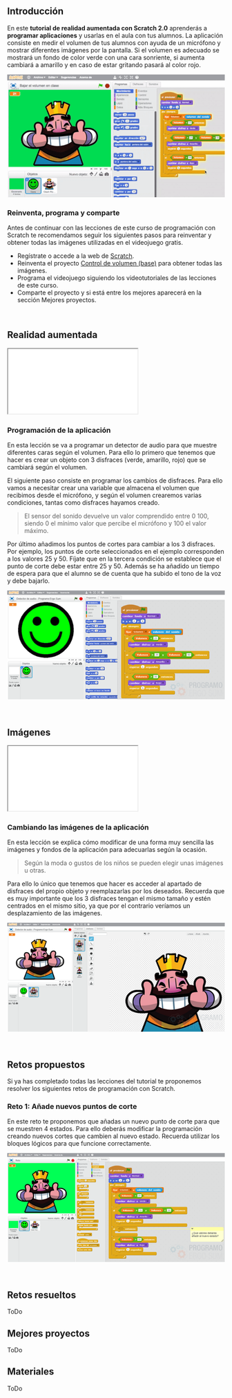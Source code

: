 ## Introducción

En este **tutorial de realidad aumentada con Scratch 2.0** aprenderás a **programar aplicaciones** y usarlas en el aula con tus alumnos. La aplicación consiste en medir el volumen de tus alumnos con ayuda de un micrófono y mostrar diferentes imágenes por la pantalla. Si el volumen es adecuado se mostrará un fondo de color verde con una cara sonriente, si aumenta cambiará a amarillo y en caso de estar gritando pasará al color rojo.

![](img/preview.gif)

### Reinventa, programa y comparte

Antes de continuar con las lecciones de este curso de programación con Scratch te recomendamos seguir los siguientes pasos para reinventar y obtener todas las imágenes utilizadas en el videojuego gratis.

- Regístrate o accede a la web de <a target="_blank" href="https://scratch.mit.edu">Scratch</a>.
- Reinventa el proyecto <a target="_blank" href="https://scratch.mit.edu/projects/159779241/editor">Control de volumen (base)</a> para obtener todas las imágenes.
- Programa el videojuego siguiendo los videotutoriales de las lecciones de este curso.
- Comparte el proyecto y si está entre los mejores aparecerá en la sección Mejores proyectos.



<br />



## Realidad aumentada

<div class="iframe">
  <iframe src="//www.youtube.com/embed/OWlknXdxZHo" allowfullscreen></iframe>
</div>

### Programación de la aplicación

En esta lección se va a programar un detector de audio para que muestre diferentes caras según el volumen. Para ello lo primero que tenemos que hacer es crear un objeto con 3 disfraces (verde, amarillo, rojo) que se cambiará según el volumen.

El siguiente paso consiste en programar los cambios de disfraces. Para ello vamos a necesitar crear una variable que almacena el volumen que recibimos desde el micrófono, y según el volumen crearemos varias condiciones, tantas como disfraces hayamos creado.

> El sensor del sonido devuelve un valor comprendido entre 0 100, siendo 0 el mínimo valor que percibe el micrófono y 100 el valor máximo.

Por último añadimos los puntos de cortes para cambiar a los 3 disfraces. Por ejemplo, los puntos de corte seleccionados en el ejemplo corresponden a los valores 25 y 50. Fíjate que en la tercera condición se establece que el punto de corte debe estar entre 25 y 50. Además se ha añadido un tiempo de espera para que el alumno se de cuenta que ha subido el tono de la voz y debe bajarlo.

![](img/programacion.png)



<br />



## Imágenes

<div class="iframe">
  <iframe src="//www.youtube.com/embed/UtP-yvxfEO0" allowfullscreen></iframe>
</div>

### Cambiando las imágenes de la aplicación

En esta lección se explica cómo modificar de una forma muy sencilla las imágenes y fondos de la aplicación para adecuarlas según la ocasión.

> Según la moda o gustos de los niños se pueden elegir unas imágenes u otras.

Para ello lo único que tenemos que hacer es acceder al apartado de disfraces del propio objeto y reemplazarlas por los deseados. Recuerda que es muy importante que los 3 disfraces tengan el mismo tamaño y estén centrados en el mismo sitio, ya que por el contrario veríamos un desplazamiento de las imágenes.

![](img/disfraces.png)



<br />



## Retos propuestos

Si ya has completado todas las lecciones del tutorial te proponemos resolver los siguientes retos de programación con Scratch.

### Reto 1: Añade nuevos puntos de corte

En este reto te proponemos que añadas un nuevo punto de corte para que se muestren 4 estados. Para ello deberás modificar la programación creando nuevos cortes que cambien al nuevo estado. Recuerda utilizar los bloques lógicos para que funcione correctamente.

![](img/reto-1.png)



<br />



## Retos resueltos

ToDo

## Mejores proyectos

ToDo

## Materiales

ToDo
